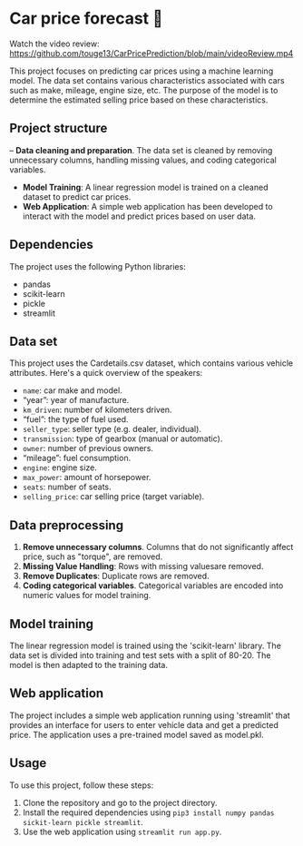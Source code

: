 # Car price forecast 🚗

Watch the video review: https://github.com/touge13/CarPricePrediction/blob/main/videoReview.mp4

This project focuses on predicting car prices using a machine learning model. The data set contains various characteristics associated with cars such as make, mileage, engine size, etc. The purpose of the model is to determine the estimated selling price based on these characteristics.

## Project structure

– **Data cleaning and preparation**. The data set is cleaned by removing unnecessary columns, handling missing values, and coding categorical variables.
- **Model Training**: A linear regression model is trained on a cleaned dataset to predict car prices.
- **Web Application**: A simple web application has been developed to interact with the model and predict prices based on user data.

## Dependencies

The project uses the following Python libraries:

- pandas
- scikit-learn
- pickle
- streamlit

## Data set

This project uses the Cardetails.csv dataset, which contains various vehicle attributes. Here's a quick overview of the speakers:

- `name`: car make and model.
- “year”: year of manufacture.
- `km_driven`: number of kilometers driven.
- “fuel”: the type of fuel used.
- `seller_type`: seller type (e.g. dealer, individual).
- `transmission`: type of gearbox (manual or automatic).
- `owner`: number of previous owners.
- “mileage”: fuel consumption.
- `engine`: engine size.
- `max_power`: amount of horsepower.
- `seats`: number of seats.
- `selling_price`: car selling price (target variable).

## Data preprocessing

1. **Remove unnecessary columns**. Columns that do not significantly affect price, such as "torque", are removed.
2. **Missing Value Handling**: Rows with missing values ​​are removed.
3. **Remove Duplicates**: Duplicate rows are removed.
4. **Coding categorical variables**. Categorical variables are encoded into numeric values ​​for model training.

## Model training

The linear regression model is trained using the 'scikit-learn' library. The data set is divided into training and test sets with a split of 80-20. The model is then adapted to the training data.

## Web application

The project includes a simple web application running using 'streamlit' that provides an interface for users to enter vehicle data and get a predicted price. The application uses a pre-trained model saved as model.pkl.

## Usage

To use this project, follow these steps:

1. Clone the repository and go to the project directory.
2. Install the required dependencies using `pip3 install numpy pandas sickit-learn pickle streamlit`.
3. Use the web application using `streamlit run app.py`.
